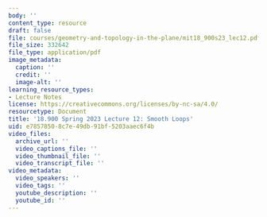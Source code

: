 ```yaml
---
body: ''
content_type: resource
draft: false
file: courses/geometry-and-topology-in-the-plane/mit18_900s23_lec12.pdf
file_size: 332642
file_type: application/pdf
image_metadata:
  caption: ''
  credit: ''
  image-alt: ''
learning_resource_types:
- Lecture Notes
license: https://creativecommons.org/licenses/by-nc-sa/4.0/
resourcetype: Document
title: '18.900 Spring 2023 Lecture 12: Smooth Loops'
uid: e7857850-8c7e-49db-91bf-5203aaec6f4b
video_files:
  archive_url: ''
  video_captions_file: ''
  video_thumbnail_file: ''
  video_transcript_file: ''
video_metadata:
  video_speakers: ''
  video_tags: ''
  youtube_description: ''
  youtube_id: ''
---
```

